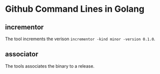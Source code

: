 # Github Command Lines in Golang

## incrementor

The tool increments the verison `incrementor -kind minor -version 0.1.0`.

## associator

The tools associates the binary to a release.
